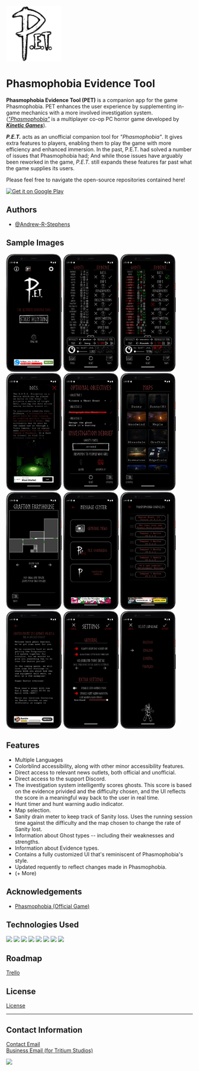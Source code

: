
<img height="150" src="https://github.com/Andrew-R-Stephens/PET-Source/blob/master/repo-images/app_icon_sm.png"/>

# Phasmophobia Evidence Tool

<b>Phasmophobia Evidence Tool (PET)</b> is a companion app for the game Phasmophobia. PET enhances the user experience by supplementing in-game mechanics with a more involved investigation system. 
([<em>"Phasmophobia"</em>](https://store.steampowered.com/app/739630/Phasmophobia/) is a multiplayer co-op PC horror game developed by [<b><em>Kinetic Games</em></b>](https://kineticgames.co.uk/)).

<em><b>P.E.T.</b></em> acts as an unofficial companion tool for <em>"Phasmophobia"</em>. It gives extra features to players, enabling them to play the game with more efficiency and enhanced immersion. In the past, P.E.T. had solved a number of issues that Phasmophobia had; And while those issues have arguably been reworked in the game, <em>P.E.T.</em> still expands these features far past what the game supplies its users.

Please feel free to navigate the open-source repositories contained here!


  <a href='https://play.google.com/store/apps/details?id=com.TritiumGaming.phasmophobiaevidencepicker&pcampaignid=pcampaignidMKT-Other-global-all-co-prtnr-py-PartBadge-Mar2515-1'><img width="150" alt='Get it on Google Play' src='https://play.google.com/intl/en_us/badges/static/images/badges/en_badge_web_generic.png'/></a>
</div>

## Authors
- [@Andrew-R-Stephens](https://github.com/Andrew-R-Stephens)

## Sample Images
<div>
  <img width="150" alt='' src='https://github.com/Andrew-R-Stephens/PET-Source/blob/master/repo-images/pet_title_240.webp'/>
  <img width="150" alt='' src='https://github.com/Andrew-R-Stephens/PET-Source/blob/master/repo-images/pet_evidence1_240.webp'/>
  <img width="150" alt='' src='https://github.com/Andrew-R-Stephens/PET-Source/blob/master/repo-images/pet_evidence2_240.webp'/>
  <img width="150" alt='' src='https://github.com/Andrew-R-Stephens/PET-Source/blob/master/repo-images/pet_evidence_equipment_240.webp'/>
  <img width="150" alt='' src='https://github.com/Andrew-R-Stephens/PET-Source/blob/master/repo-images/pet_tasks_240.webp'/>
  <img width="150" alt='' src='https://github.com/Andrew-R-Stephens/PET-Source/blob/master/repo-images/pet_maps_240.webp'/>
  <img width="150" alt='' src='https://github.com/Andrew-R-Stephens/PET-Source/blob/master/repo-images/pet_map_240.webp'/>
  <img width="150" alt='' src='https://github.com/Andrew-R-Stephens/PET-Source/blob/master/repo-images/pet_msgcenter_inboxes_240.webp'/>
  <img width="150" alt='' src='https://github.com/Andrew-R-Stephens/PET-Source/blob/master/repo-images/pet_msgcenter_inbox_240.webp'/>
  <img width="150" alt='' src='https://github.com/Andrew-R-Stephens/PET-Source/blob/master/repo-images/pet_msgcenter_240.webp'/>
  <img width="150" alt='' src='https://github.com/Andrew-R-Stephens/PET-Source/blob/master/repo-images/pet_settings_240.webp'/>
  <img width="150" alt='' src='https://github.com/Andrew-R-Stephens/PET-Source/blob/master/repo-images/pet_languages_240.webp'/>
</div>

## Features
- Multiple Languages
- Colorblind accessibility, along with other minor accessibility features.
- Direct access to relevant news outlets, both official and unofficial.
- Direct access to the support Discord.
- The investigation system intelligently scores ghosts. This score is based on the evidence privided and the difficulty chosen, and the UI reflects the score in a meaningful way back to the user in real time.
- Hunt timer and hunt warning audio indicator.
- Map selection.
- Sanity drain meter to keep track of Sanity loss. Uses the running session time against the difficulty and the map chosen to change the rate of Sanity lost.
- Information about Ghost types -- including their weaknesses and strengths.
- Information about Evidence types.
- Contains a fully customized UI that's reminiscent of Phasmophobia's style.
- Updated requently to reflect changes made in Phasmophobia.
- (+ More)

## Acknowledgements
 - [Phasmophobia (Official Game)](https://store.steampowered.com/app/739630/Phasmophobia/)

## Technologies Used
<div style="display:float">
  <img src="https://img.shields.io/badge/-Java-F80000?logo=oracle&logoColor=white&style=bold"/>
  <img src="https://img.shields.io/badge/-Android%20Studio-3DDC84?logo=androidstudio&logoColor=black&style=bold"/>
  <img src="https://img.shields.io/badge/-Google%20Play-E37400?logo=googleplay&logoColor=white&style=bold"/>
  <img src="https://img.shields.io/badge/-Google%20Analytics-E37400?logo=googleanalytics&logoColor=white&style=bold"/>
  <img src="https://img.shields.io/badge/-Google%20Firebase-FFCA28?logo=googlefirebase&logoColor=white&style=bold"/>
  <img src="https://img.shields.io/badge/-Google%20Admob-EA4335?logo=googleadmob&logoColor=white&style=bold"/>
  <img src="https://img.shields.io/badge/-Gradle-02303A?logo=gradle&logoColor=white&style=bold"/>
  <img src="https://img.shields.io/badge/-XML-333333?logo=xml&logoColor=white&style=bold"/>
</div>

## Roadmap
[Trello](https://trello.com/b/E124v6Pt/phasmophobia-evidence-tool-pet)

## License
[License](https://github.com/TritiumGaming/Phasmophobia-Evidence-Picker-Privacy-Policy/blob/main/Privacy%20Policy)

<hr/>

## Contact Information
[Contact Email](mailto:stephensandrewryan@@gmail.com?subject=Github%20Personal%20Inquiry) <br/>
[Business Email (for Tritium Studios)](mailto:TritiumGamingStudios@gmail.com?subject=Github%20Business%20Inquiry)

<img style="width:100vw;" src="https://media.giphy.com/media/METv4JhJVasfcYTAk5/giphy.gif"/>
<div style="display:float">
